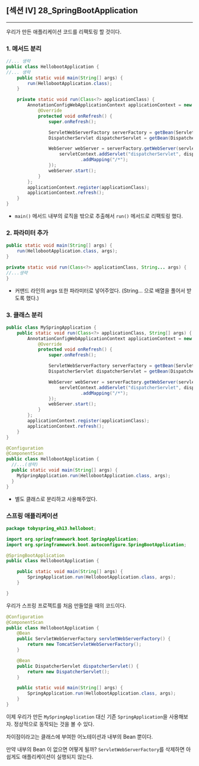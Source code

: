 ## [섹션 IV] 28_SpringBootApplication

---

우리가 만든 애플리케이션 코드를 리팩토링 할 것이다.

### 1. 메서드 분리
```java
//... 생략
public class HellobootApplication {
//... 생략
    public static void main(String[] args) {
        run(HellobootApplication.class);
    }

    private static void run(Class<?> applicationClass) {
        AnnotationConfigWebApplicationContext applicationContext = new AnnotationConfigWebApplicationContext(){
            @Override
            protected void onRefresh() {
                super.onRefresh();

                ServletWebServerFactory serverFactory = getBean(ServletWebServerFactory.class);
                DispatcherServlet dispatcherServlet = getBean(DispatcherServlet.class);

                WebServer webServer = serverFactory.getWebServer(servletContext -> {
                    servletContext.addServlet("dispatcherServlet", dispatcherServlet)
                            .addMapping("/*");
                });
                webServer.start();
            }
        };
        applicationContext.register(applicationClass);
        applicationContext.refresh();
    }
}
```
- `main()` 메서드 내부의 로직을 밖으로 추출해서 `run()` 메서드로 리팩토링 했다.

### 2. 파라미터 추가
```java
public static void main(String[] args) {
    run(HellobootApplication.class, args);
}

private static void run(Class<?> applicationClass, String... args) {
//...생략
}
```
- 커맨드 라인의 args 또한 파라미터로 넣어주었다. (String... 으로 배열을 풀어서 받도록 했다.)

### 3. 클래스 분리
```java
public class MySpringApplication {
    public static void run(Class<?> applicationClass, String[] args) {
        AnnotationConfigWebApplicationContext applicationContext = new AnnotationConfigWebApplicationContext(){
            @Override
            protected void onRefresh() {
                super.onRefresh();

                ServletWebServerFactory serverFactory = getBean(ServletWebServerFactory.class);
                DispatcherServlet dispatcherServlet = getBean(DispatcherServlet.class);

                WebServer webServer = serverFactory.getWebServer(servletContext -> {
                    servletContext.addServlet("dispatcherServlet", dispatcherServlet)
                            .addMapping("/*");
                });
                webServer.start();
            }
        };
        applicationContext.register(applicationClass);
        applicationContext.refresh();
    }
}

@Configuration
@ComponentScan
public class HellobootApplication {
  //...(생략)
  public static void main(String[] args) {
    MySpringApplication.run(HellobootApplication.class, args);
  }
}
```
- 별도 클래스로 분리하고 사용해주었다.

### 스프링 애플리케이션
```java
package tobyspring_eh13.helloboot;

import org.springframework.boot.SpringApplication;
import org.springframework.boot.autoconfigure.SpringBootApplication;

@SpringBootApplication
public class HellobootApplication {

	public static void main(String[] args) {
		SpringApplication.run(HellobootApplication.class, args);
	}

}
```

우리가 스프링 프로젝트를 처음 만들었을 때의 코드이다.

```java
@Configuration
@ComponentScan
public class HellobootApplication {
    @Bean
    public ServletWebServerFactory servletWebServerFactory() {
        return new TomcatServletWebServerFactory();
    }

    @Bean
    public DispatcherServlet dispatcherServlet() {
        return new DispatcherServlet();
    }

    public static void main(String[] args) {
        SpringApplication.run(HellobootApplication.class, args);
    }
}
```
이제 우리가 만든 `MySpringApplication` 대신 기존 `SpringApplication`을 사용해보자. 정상적으로 동작되는 것을 볼 수 있다.

차이점이라고는 클래스에 부여한 어노테이션과 내부의 Bean 뿐이다.

만약 내부의 Bean 이 없으면 어떻게 될까? `ServletWebServerFactory`를 삭제하면 아쉽게도 애플리케이션이 실행되지 않는다. 